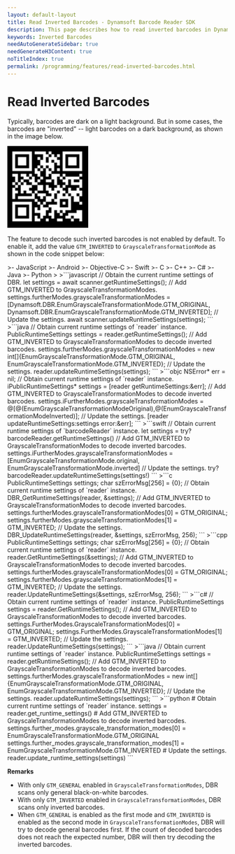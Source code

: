 ```yaml
---
layout: default-layout
title: Read Inverted Barcodes - Dynamsoft Barcode Reader SDK
description: This page describes how to read inverted barcodes in Dynamsoft Barcode Reader SDK.
keywords: Inverted Barcodes
needAutoGenerateSidebar: true
needGenerateH3Content: true
noTitleIndex: true
permalink: /programming/features/read-inverted-barcodes.html
---
```


# Read Inverted Barcodes

Typically, barcodes are dark on a light background. But in some cases, the barcodes are "inverted" -- light barcodes on a dark background, as shown in the image below.

![Inverted Barcode](assets/inverted-barcodes.png)

The feature to decode such inverted barcodes is not enabled by default. To enable it, add the value `GTM_INVERTED` to `GrayscaleTransformationMode` as shown in the code snippet below:

<div class="sample-code-prefix template2"></div>
   >- JavaScript
   >- Android
   >- Objective-C
   >- Swift
   >- C
   >- C++
   >- C#
   >- Java
   >- Python
   >
>```javascript
// Obtain the current runtime settings of DBR.
let settings = await scanner.getRuntimeSettings();
// Add GTM_INVERTED to GrayscaleTransformationModes.
settings.furtherModes.grayscaleTransformationModes = [Dynamsoft.DBR.EnumGrayscaleTransformationMode.GTM_ORIGINAL, Dynamsoft.DBR.EnumGrayscaleTransformationMode.GTM_INVERTED];
// Update the settings.
await scanner.updateRuntimeSettings(settings);
```
>```java
// Obtain current runtime settings of `reader` instance.
PublicRuntimeSettings settings = reader.getRuntimeSettings();
// Add GTM_INVERTED to GrayscaleTransformationModes to decode inverted barcodes.
settings.furtherModes.grayscaleTransformationModes = new int[]{EnumGrayscaleTransformationMode.GTM_ORIGINAL, EnumGrayscaleTransformationMode.GTM_INVERTED};
// Update the settings.
reader.updateRuntimeSettings(settings);
```
>```objc
NSError* err = nil;
// Obtain current runtime settings of `reader` instance.
iPublicRuntimeSettings* settings = [reader getRuntimeSettings:&err];
// Add GTM_INVERTED to GrayscaleTransformationModes to decode inverted barcodes.
settings.iFurtherModes.grayscaleTransformationModes = @[@(EnumGrayscaleTransformationModeOriginal),@(EnumGrayscaleTransformationModeInverted)];
// Update the settings.
[reader updateRuntimeSettings:settings error:&err];
```
>```swift
// Obtain current runtime settings of `barcodeReader` instance.
let settings = try? barcodeReader.getRuntimeSettings()
// Add GTM_INVERTED to GrayscaleTransformationModes to decode inverted barcodes.
settings.iFurtherModes.grayscaleTransformationModes = [EnumGrayscaleTransformationMode.original, EnumGrayscaleTransformationMode.inverted]
// Update the settings.
try? barcodeReader.updateRuntimeSettings(settings!)
```
>```c
PublicRuntimeSettings settings;
char szErrorMsg[256] = {0};
// Obtain current runtime settings of `reader` instance.
DBR_GetRuntimeSettings(reader, &settings);
// Add GTM_INVERTED to GrayscaleTransformationModes to decode inverted barcodes.
settings.furtherModes.grayscaleTransformationModes[0] = GTM_ORIGINAL;
settings.furtherModes.grayscaleTransformationModes[1] = GTM_INVERTED;
// Update the settings.
DBR_UpdateRuntimeSettings(reader, &settings, szErrorMsg, 256);
```
>```cpp
PublicRuntimeSettings settings;
char szErrorMsg[256] = {0};
// Obtain current runtime settings of `reader` instance.
reader.GetRuntimeSettings(&settings);
// Add GTM_INVERTED to GrayscaleTransformationModes to decode inverted barcodes.
settings.furtherModes.grayscaleTransformationModes[0] = GTM_ORIGINAL;
settings.furtherModes.grayscaleTransformationModes[1] = GTM_INVERTED;
// Update the settings.
reader.UpdateRuntimeSettings(&settings, szErrorMsg, 256);
```
>```c#
// Obtain current runtime settings of `reader` instance.
PublicRuntimeSettings settings = reader.GetRuntimeSettings();
// Add GTM_INVERTED to GrayscaleTransformationModes to decode inverted barcodes.
settings.FurtherModes.GrayscaleTransformationModes[0] = GTM_ORIGINAL;
settings.FurtherModes.GrayscaleTransformationModes[1] = GTM_INVERTED;
// Update the settings.
reader.UpdateRuntimeSettings(settings);
```
>```java
// Obtain current runtime settings of `reader` instance.
PublicRuntimeSettings settings = reader.getRuntimeSettings();
// Add GTM_INVERTED to GrayscaleTransformationModes to decode inverted barcodes.
settings.furtherModes.grayscaleTransformationModes = new int[]{EnumGrayscaleTransformationMode.GTM_ORIGINAL, EnumGrayscaleTransformationMode.GTM_INVERTED};
// Update the settings.
reader.updateRuntimeSettings(settings);
```
>```python
# Obtain current runtime settings of `reader` instance.
settings = reader.get_runtime_settings()
# Add GTM_INVERTED to GrayscaleTransformationModes to decode inverted barcodes.
settings.further_modes.grayscale_transformation_modes[0] = EnumGrayscaleTransformationMode.GTM_ORIGINAL
settings.further_modes.grayscale_transformation_modes[1] = EnumGrayscaleTransformationMode.GTM_INVERTED
# Update the settings.
reader.update_runtime_settings(settings)
```

**Remarks**

- With only `GTM_GENERAL` enabled in `GrayscaleTransformationModes`, DBR scans only general black-on-white barcodes.
- With only `GTM_INVERTED` enabled in `GrayscaleTransformationModes`, DBR scans only inverted barcodes.
- When `GTM_GENERAL` is enabled as the first mode and `GTM_INVERTED` is enabled as the second mode in `GrayscaleTransformationModes`, DBR will try to decode general barcodes first. If the count of decoded barcodes does not reach the expected number, DBR will then try decoding the inverted barcodes.
